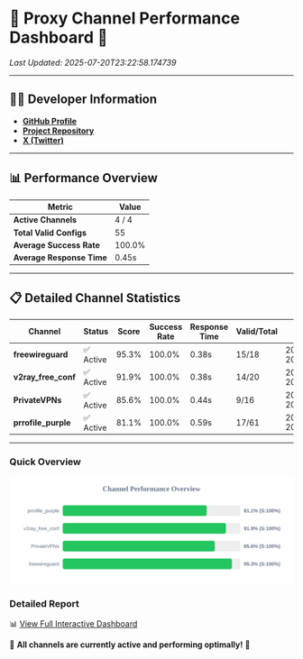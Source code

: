 # 🌟 Proxy Channel Performance Dashboard 🌟

_Last Updated: 2025-07-20T23:22:58.174739_

---

## 👩‍💻 Developer Information

- **[GitHub Profile](https://github.com/4n0nymou3)**  
- **[Project Repository](https://github.com/4n0nymou3/multi-proxy-config-fetcher)**  
- **[X (Twitter)](https://x.com/4n0nymou3)**  

---

## 📊 Performance Overview

| Metric                | Value       |
|-----------------------|-------------|
| **Active Channels**   | 4 / 4       |
| **Total Valid Configs** | 55          |
| **Average Success Rate** | 100.0%      |
| **Average Response Time** | 0.45s       |

---

## 📋 Detailed Channel Statistics

| Channel          | Status     | Score  | Success Rate | Response Time | Valid/Total | Last Success               |
|------------------|------------|--------|--------------|---------------|-------------|----------------------------|
| **freewireguard**  | ✅ Active  | 95.3%  | 100.0% | 0.38s         | 15/18       | 2025-07-20T23:22:58.172751 |
| **v2ray_free_conf**  | ✅ Active  | 91.9%  | 100.0% | 0.38s         | 14/20       | 2025-07-20T23:22:57.288359 |
| **PrivateVPNs**  | ✅ Active  | 85.6%  | 100.0% | 0.44s         | 9/16       | 2025-07-20T23:22:57.767597 |
| **prrofile_purple**  | ✅ Active  | 81.1%  | 100.0% | 0.59s         | 17/61       | 2025-07-20T23:22:56.861527 |

---

### Quick Overview
<div align="center">
  <a href="https://raw.githubusercontent.com/nullluser/NullRepo/refs/heads/main/assets/channel_stats_chart.svg">
    <img src="https://raw.githubusercontent.com/nullluser/NullRepo/refs/heads/main/assets/channel_stats_chart.svg" alt="Source Performance Statistics" width="800">
  </a>
</div>

### Detailed Report
📊 [View Full Interactive Dashboard](https://htmlpreview.github.io/?https://github.com/nullluser/NullRepo/blob/main/assets/performance_report.html)

🎉 **All channels are currently active and performing optimally!** 🎉

